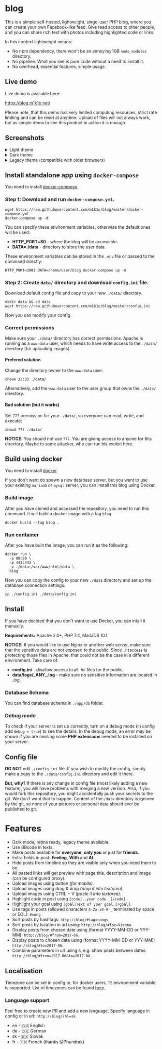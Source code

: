 # blog
This is a simple self-hosted, lightweight, singe-user PHP blog, where you can create your own Facebook-like feed. Give read access to other people, and you can share rich text with photos including highlighted code or links.

In this context lightweight means:
* No npm dependency, there won't be an annoying 1GB `node_modules` directory.
* No pipeline. What you see is pure code without a need to install it.
* No overhead, essential features, simple usage.

## Live demo
Live demo is available here:

https://blog.m1k1o.net/

Please note, that this demo has very limited computing resources, strict rate limiting and can be reset at anytime. Upload of files will not always work, but as simple demo to see this product in action it is enough.

## Screenshots
<details>
	<summary>Light theme</summary>

![screenshot](https://raw.githubusercontent.com/m1k1o/blog/master/static/screenshot-theme02-light.png)
</details>

<details>
	<summary>Dark theme</summary>

![screenshot](https://raw.githubusercontent.com/m1k1o/blog/master/static/screenshot-theme02-dark.png)
</details>

<details>
	<summary>Legacy theme (compatible with older browsers)</summary>

![screenshot](https://raw.githubusercontent.com/m1k1o/blog/master/static/screenshot-theme01.png)
</details>

## Install standalone app using `docker-compose`
You need to install [docker-compose](https://docs.docker.com/compose/install/).

### Step 1: Download and run `docker-compose.yml`.
```
wget https://raw.githubusercontent.com/m1k1o/blog/master/docker-compose.yml
docker-compose up -d
```

You can specify these environment variables, otherwise the default ones will be used:
* **HTTP_PORT=80** - where the blog will be accessible.
* **DATA=./data** - directory to store the user data.

These environment variables can be stored in the `.env` file or passed to the command directly:
```
HTTP_PORT=3001 DATA=/home/user/blog docker-compose up -d
```

### Step 2: Create `data/` directory and download `config.ini` file.
Download default config file and copy to your new `./data/` directory.

```
mkdir data && cd data
wget https://raw.githubusercontent.com/m1k1o/blog/master/config.ini
```

Now you can modify your config.

### Correct permissions
Make sure your `./data/` directory has correct permissions. Apache is running as a `www-data` user, which needs to have write access to the `./data/` directory (for uploading images).

#### Prefered solution
Change the directory owner to the `www-data` user:

```
chown 33:33 ./data/
```

Alternatively, add the `www-data` user to the user group that owns the `./data/` directory.

#### Bad solution (but it works)
Set `777` permission for your `./data/`, so everyone can read, write, and execute:

```
chmod 777 ./data/
```

**NOTICE:** You should not use `777`. You are giving access to anyone for this directory. Maybe to some attacker, who can run his exploit here.

## Build using docker
You need to install [docker](https://docs.docker.com/install/).

If you don't want do spawn a new database server, but you want to use your existing `mariadb` or `mysql` server, you can install this blog using Docker.

### Build image
After you have cloned and accessed the repository, you need to run this command. It will build a docker image with a tag `blog`.
```
docker build --tag blog .
```

### Run container
After you have built the image, you can run it as the following:

```
docker run \
  -p 80:80 \
  -p 443:443 \
  -v ./data:/var/www/html/data \
  blog
```

Now you can copy the config to your new `./data` directory and set up the database connection settings.

```
cp ./config.ini ./data/config.ini
```

## Install
If you have decided that you don't want to use Docker, you can intall it manually.

**Requirements:** Apache 2.0*, PHP 7.4, MariaDB 10.1

**NOTICE:** If you would like to use Nginx or another web server, make sure that the sensitive data are not exposed to the public. Since `.htaccess` is protecting those files in Apache, that could not be the case in a different environment. Take care of:
* **config.ini** - disallow access to all *.ini* files for the public.
* **data/logs/\_ANY_.log** - make sure no sensitive information are located in *.log*.

### Database Schema
You can find database schema in `./app/db` folder.

### Debug mode
To check if your server is set up correctly, turn on a debug mode (in config add `debug = true`) to see the details. In the debug mode, an error may be shown if you are missing some **PHP extensions** needed to be installed on your server.

## Config file
**DO NOT** edit `./config.ini` file. If you wish to modify the config, simply make a copy to the `./data/config.ini` directory and edit it there.

**But, why?** If there is any change in config file (most likely adding a new feature), you will have problems with merging a new version. Also, if you would fork this repository, you might accidentally push your secrets to the git. We don't want that to happen. Content of the `/data` directory is ignored by the git, so none of your pictures or personal data should ever be published to git.

# Features

* Dark mode, retina ready, legacy theme available.
* Use BBcode in texts.
* Make posts available for **everyone**, **only you** or just for **friends**.
* Extra fields in post: **Feeling**, **With** and **At**.
* Hide posts from timeline so they are visible only when you need them to be.
* All pasted links will get preview with page title, description and image (can be configured proxy).
* Upload images using button *(for mobile)*.
* Upload images using drag & drop *(drop it into textarea)*.
* Upload images using CTRL + V *(paste it into textarea)*. 
* Highlight code in post using `[code]..your code..[/code]`.
* Highlight your goal using `[goal]Text of your goal.[/goal]`.
* Use tags in posts (allowed characters `A-Za-z0-9-_` terminated by space or EOL): `#song`
* Sort posts by hashtags: `http://blog/#tag=songs`
* Sort posts by location in url using: `http://blog/#loc=Vienna`.
* Display posts from chosen date using (format YYYY-MM-DD or YYY-MM): `http://blog/#from=2017-06`.
* Display posts to chosen date using (format YYYY-MM-DD or YYY-MM): `http://blog/#to=2017-06`.
* Combine parameters in url using `&`, e.g. show posts between dates: `http://blog/#from=2017-06&to=2017-08`.

## Localisation
Timezone can be set in config or, for docker users, `TZ` environment variable is supported. List of timezones can be found [here](https://en.wikipedia.org/wiki/List_of_tz_database_time_zones).

### Language support
Feel free to create new PR and add a new language. Specify language in config or in url: `http://blog/?hl=sk`.

* en - 🇬🇧 English
* de - 🇩🇪 German
* sk - 🇸🇰 Slovak
* fr - 🇫🇷 French (thanks @Phundrak)

